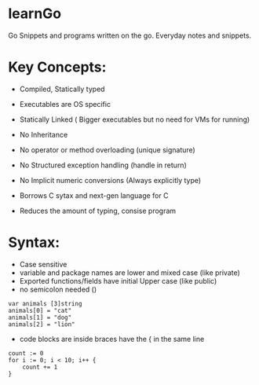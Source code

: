 # learnGo
Go Snippets and programs written on the go. Everyday notes and snippets.

Key Concepts:
============
- Compiled, Statically typed
- Executables are OS specific
- Statically Linked ( Bigger executables but no need for VMs for running)
- No Inheritance
- No operator or method overloading (unique signature)
- No Structured exception handling (handle in return)
- No Implicit numeric conversions (Always explicitly type) 

- Borrows C sytax and  next-gen language for C
- Reduces the amount of typing, consise program 

Syntax:
=======
- Case sensitive
- variable and package names are lower and mixed case (like private)
- Exported functions/fields have initial Upper case (like public)
- no semicolon needed ()
```
var animals [3]string
animals[0] = "cat"
animals[1] = "dog"
animals[2] = "lion"
```

- code blocks are inside braces have the { in the same line
```
count := 0
for i := 0; i < 10; i++ {
    count += 1
}
```


